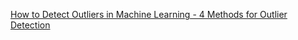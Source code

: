 
[How to Detect Outliers in Machine Learning - 4 Methods for Outlier Detection](https://www.freecodecamp.org/news/how-to-detect-outliers-in-machine-learning)
